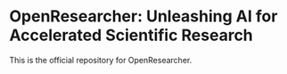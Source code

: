 # OpenResearcher: Unleashing AI for Accelerated Scientific Research
This is the official repository for OpenResearcher.
